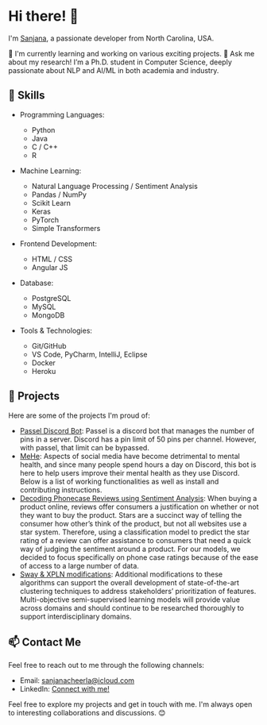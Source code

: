 <!--
**aamunkoi/aamunkoi** is a ✨ _special_ ✨ repository because its `README.md` (this file) appears on your GitHub profile.

Here are some ideas to get you started:

- 🔭 I’m currently working on ...
- 🌱 I’m currently learning ...
- 👯 I’m looking to collaborate on ...
- 🤔 I’m looking for help with ...
- 💬 Ask me about ...
- 📫 How to reach me: ...
- 😄 Pronouns: ...
- ⚡ Fun fact: ...
-->

# Hi there! 👋

I'm [Sanjana](https://github.com/yourusername), a passionate developer from North Carolina, USA.

🌱 I'm currently learning and working on various exciting projects.
💬 Ask me about my research! I’m a Ph.D. student in Computer Science, deeply passionate about NLP and AI/ML in both academia and industry.

## 🔧 Skills

- Programming Languages: 
  - Python
  - Java
  - C / C++
  - R
    
- Machine Learning: 
  - Natural Language Processing / Sentiment Analysis
  - Pandas / NumPy
  - Scikit Learn
  - Keras
  - PyTorch
  - Simple Transformers
  
- Frontend Development: 
  - HTML / CSS
  - Angular JS

- Database:
  - PostgreSQL
  - MySQL
  - MongoDB

- Tools & Technologies:
  - Git/GitHub
  - VS Code, PyCharm, IntelliJ, Eclipse
  - Docker
  - Heroku

## 🌟 Projects

Here are some of the projects I'm proud of:

- [Passel Discord Bot](https://github.com/aamunkoi/passel_public): Passel is a discord bot that manages the number of pins in a server. Discord has a pin limit of 50 pins per channel. However, with passel, that limit can be bypassed. 
- [MeHe](https://github.com/CSC510-G35-Fall2022/Mental_Health): Aspects of social media have become detrimental to mental health, and since many people spend hours a day on Discord, this bot is here to help users improve their mental health as they use Discord. Below is a list of working functionalities as well as install and contributing instructions. 
- [Decoding Phonecase Reviews using Sentiment Analysis](https://github.com/aamunkoi/CSC_522_FP/blob/main/ALDA_Final_Project_Group_23.pdf): When buying a product online, reviews offer consumers a justification on whether or not they want to buy the product. Stars are a succinct way of telling the consumer how other’s think of the product, but not all websites use a star system. Therefore, using a classification model to predict the star rating of a review can offer assistance to consumers that need a quick way of judging the sentiment around a product. For our models, we decided to focus specifically on phone case ratings because of the ease of access to a large number of data.
- [Sway & XPLN modifications](https://github.com/nakraft/exploreASE/blob/main/docs/exploreASE.pdf): Additional modifications to these algorithms can support the overall development of state-of-the-art clustering techniques to address stakeholders’ prioritization of features. Multi-objective semi-supervised learning models will provide value across domains and should continue to be researched thoroughly to support interdisciplinary domains.

## 📫 Contact Me

Feel free to reach out to me through the following channels:

- Email: sanjanacheerla@icloud.com
- LinkedIn: [Connect with me!](https://www.linkedin.com/in/sanjanacheerla/)

Feel free to explore my projects and get in touch with me. I'm always open to interesting collaborations and discussions. 😊
